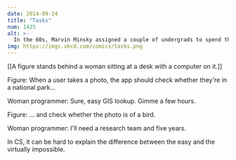 ```yaml
---
date: 2014-09-24
title: "Tasks"
num: 1425
alt: >-
  In the 60s, Marvin Minsky assigned a couple of undergrads to spend the summer programming a computer to use a camera to identify objects in a scene. He figured they'd have the problem solved by the end of the summer. Half a century later, we're still working on it.
img: https://imgs.xkcd.com/comics/tasks.png
---
```

[[A figure stands behind a woman sitting at a desk with a computer on it.]]

Figure: When a user takes a photo, the app should check whether they're in a national park...

Woman programmer: Sure, easy GIS lookup. Gimme a few hours. 

Figure: ... and check whether the photo is of a bird. 

Woman programmer: I'll need a research team and five years.

In CS, it can be hard to explain the difference between the easy and the virtually impossible.

